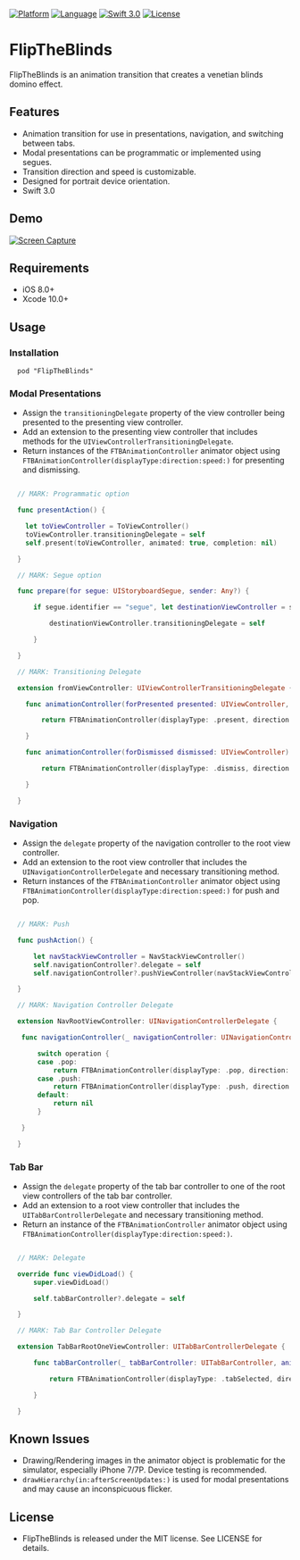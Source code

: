 [![Platform](http://img.shields.io/badge/platform-ios-blue.svg?style=flat
)](https://developer.apple.com/iphone/index.action)
[![Language](http://img.shields.io/badge/language-swift-brightgreen.svg?style=flat
)](https://developer.apple.com/swift)
[![Swift 3.0](https://img.shields.io/badge/Swift-3.x-orange.svg?style=flat
)](https://developer.apple.com/swift/)
[![License](http://img.shields.io/badge/license-MIT-lightgrey.svg?style=flat
)](http://mit-license.org)

# FlipTheBlinds

FlipTheBlinds is an animation transition that creates a venetian blinds domino effect.

## Features

 * Animation transition for use in presentations, navigation, and switching between tabs.
 * Modal presentations can be programmatic or implemented using segues.
 * Transition direction and speed is customizable.
 * Designed for portrait device orientation.
 * Swift 3.0

## Demo

[![Screen Capture](https://img.youtube.com/vi/Pt0VacKUiWA/0.jpg)](https://www.youtube.com/watch?v=Pt0VacKUiWA)

## Requirements

 * iOS 8.0+
 * Xcode 10.0+

## Usage

### Installation

```
  pod "FlipTheBlinds"
```

### Modal Presentations

  * Assign the `transitioningDelegate` property of the view controller being presented to the presenting view controller.
  * Add an extension to the presenting view controller that includes methods for the `UIViewControllerTransitioningDelegate`.
  * Return instances of the `FTBAnimationController` animator object using `FTBAnimationController(displayType:direction:speed:)` for presenting and dismissing.

```swift

  // MARK: Programmatic option

  func presentAction() {

    let toViewController = ToViewController()
    toViewController.transitioningDelegate = self
    self.present(toViewController, animated: true, completion: nil)

  }

  // MARK: Segue option

  func prepare(for segue: UIStoryboardSegue, sender: Any?) {

      if segue.identifier == "segue", let destinationViewController = segue.destination as? toViewController {

          destinationViewController.transitioningDelegate = self

      }

  }

  // MARK: Transitioning Delegate

  extension fromViewController: UIViewControllerTransitioningDelegate {

    func animationController(forPresented presented: UIViewController, presenting: UIViewController, source: UIViewController) -> UIViewControllerAnimatedTransitioning? {

        return FTBAnimationController(displayType: .present, direction: .up, speed: .moderate)

    }

    func animationController(forDismissed dismissed: UIViewController) -> UIViewControllerAnimatedTransitioning? {

        return FTBAnimationController(displayType: .dismiss, direction: .down, speed: .moderate)

    }

  }
```

### Navigation

  * Assign the `delegate` property of the navigation controller to the root view controller.
  * Add an extension to the root view controller that includes the `UINavigationControllerDelegate` and necessary transitioning method.
  * Return instances of the `FTBAnimationController` animator object using `FTBAnimationController(displayType:direction:speed:)` for push and pop.

```swift

  // MARK: Push

  func pushAction() {

      let navStackViewController = NavStackViewController()
      self.navigationController?.delegate = self
      self.navigationController?.pushViewController(navStackViewController, animated: true)

  }

  // MARK: Navigation Controller Delegate

  extension NavRootViewController: UINavigationControllerDelegate {

   func navigationController(_ navigationController: UINavigationController, animationControllerFor operation: UINavigationControllerOperation, from fromVC: UIViewController, to toVC: UIViewController) -> UIViewControllerAnimatedTransitioning? {

       switch operation {
       case .pop:
           return FTBAnimationController(displayType: .pop, direction: .right, speed: .moderate)
       case .push:
           return FTBAnimationController(displayType: .push, direction: .left, speed: .moderate)
       default:
           return nil
       }

   }

  }
```

### Tab Bar

  * Assign the `delegate` property of the tab bar controller to one of the root view controllers of the tab bar controller.
  * Add an extension to a root view controller that includes the `UITabBarControllerDelegate` and necessary transitioning method.
  * Return an instance of the `FTBAnimationController` animator object using `FTBAnimationController(displayType:direction:speed:)`.

```swift

  // MARK: Delegate

  override func viewDidLoad() {
      super.viewDidLoad()

      self.tabBarController?.delegate = self

  }

  // MARK: Tab Bar Controller Delegate

  extension TabBarRootOneViewController: UITabBarControllerDelegate {

      func tabBarController(_ tabBarController: UITabBarController, animationControllerForTransitionFrom fromVC: UIViewController, to toVC: UIViewController) -> UIViewControllerAnimatedTransitioning? {

          return FTBAnimationController(displayType: .tabSelected, direction: .down, speed: .moderate)

      }

  }
```

## Known Issues

 * Drawing/Rendering images in the animator object is problematic for the simulator, especially iPhone 7/7P. Device testing is recommended.
 * `drawHierarchy(in:afterScreenUpdates:)` is used for modal presentations and may cause an inconspicuous flicker.   

## License

 * FlipTheBlinds is released under the MIT license. See LICENSE for details.
